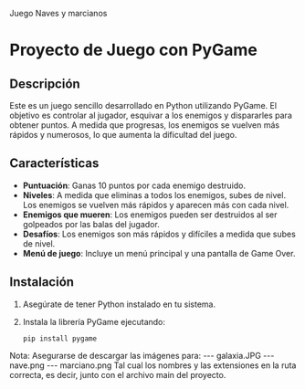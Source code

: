 Juego Naves y marcianos
# Proyecto de Juego con PyGame

## Descripción

Este es un juego sencillo desarrollado en Python utilizando PyGame. El objetivo es controlar al jugador, esquivar a los enemigos y dispararles para obtener puntos. A medida que progresas, los enemigos se vuelven más rápidos y numerosos, lo que aumenta la dificultad del juego.

## Características

- **Puntuación**: Ganas 10 puntos por cada enemigo destruido.
- **Niveles**: A medida que eliminas a todos los enemigos, subes de nivel. Los enemigos se vuelven más rápidos y aparecen más con cada nivel.
- **Enemigos que mueren**: Los enemigos pueden ser destruidos al ser golpeados por las balas del jugador.
- **Desafíos**: Los enemigos son más rápidos y difíciles a medida que subes de nivel.
- **Menú de juego**: Incluye un menú principal y una pantalla de Game Over.

## Instalación

1. Asegúrate de tener Python instalado en tu sistema.
2. Instala la librería PyGame ejecutando:

   ```consola
   pip install pygame
Nota: Asegurarse de descargar las imágenes para: 
--- galaxia.JPG
--- nave.png
--- marciano.png
Tal cual los nombres y las extensiones en la ruta correcta, es decir, junto con el archivo main del proyecto.
